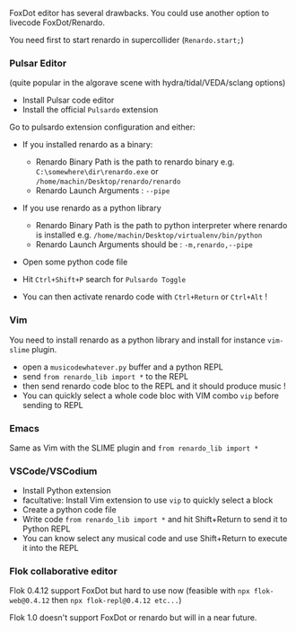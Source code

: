 
FoxDot editor has several drawbacks. You could use another option to livecode FoxDot/Renardo.

You need first to start renardo in supercollider (`Renardo.start;`)

### Pulsar Editor

(quite popular in the algorave scene with hydra/tidal/VEDA/sclang options)

- Install Pulsar code editor
- Install the official `Pulsardo` extension

Go to pulsardo extension configuration and either:

- If you installed renardo as a binary:
    - Renardo Binary Path is the path to renardo binary e.g. `C:\somewhere\dir\renardo.exe` or `/home/machin/Desktop/renardo/renardo`
    - Renardo Launch Arguments : `--pipe`

- If you use renardo as a python library
    - Renardo Binary Path is the path to python interpreter where renardo is installed e.g. `/home/machin/Desktop/virtualenv/bin/python`
    - Renardo Launch Arguments should be : `-m,renardo,--pipe`

- Open some python code file
- Hit `Ctrl+Shift+P` search for `Pulsardo Toggle`
- You can then activate renardo code with `Ctrl+Return` or `Ctrl+Alt` !

### Vim

You need to install renardo as a python library and install for instance `vim-slime` plugin.

- open a `musicodewhatever.py` buffer and a python REPL
- send `from renardo_lib import *` to the REPL
- then send renardo code bloc to the REPL and it should produce music !
- You can quickly select a whole code bloc with VIM combo `vip` before sending to REPL

### Emacs

Same as Vim with the SLIME plugin and `from renardo_lib import *`

### VSCode/VSCodium

- Install Python extension
- facultative: Install Vim extension to use `vip` to quickly select a block
- Create a python code file
- Write code `from renardo_lib import *` and hit Shift+Return to send it to Python REPL
- You can know select any musical code and use Shift+Return to execute it into the REPL

### Flok collaborative editor

Flok 0.4.12 support FoxDot but hard to use now (feasible with `npx flok-web@0.4.12` then `npx flok-repl@0.4.12 etc...`)

Flok 1.0 doesn't support FoxDot or renardo but will in a near future.

